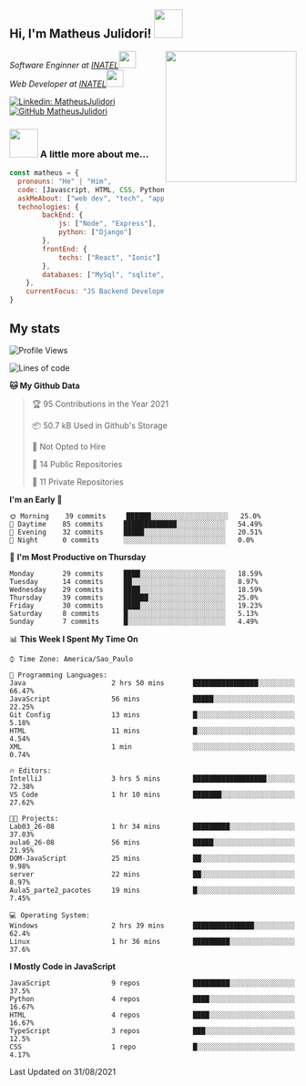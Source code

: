 <h2> Hi, I'm Matheus Julidori! <img src="https://media.giphy.com/media/12oufCB0MyZ1Go/giphy.gif" width="50"></h2>
<img align='right' src="https://media.giphy.com/media/M9gbBd9nbDrOTu1Mqx/giphy.gif" width="230">
<p><em>Software Enginner at <a href="http://www.inatel.br">INATEL</a><img src="https://media.giphy.com/media/fYSnHlufseco8Fh93Z/giphy.gif" width="30"></br>
  Web Developer at <a href="http://www.inatel.br">INATEL</a><img src="https://media.giphy.com/media/WUlplcMpOCEmTGBtBW/giphy.gif" width="30"> 
</em></p>

[![Linkedin: MatheusJulidori](https://img.shields.io/badge/-MatheusJulidori-blue?style=flat-square&logo=Linkedin&logoColor=white&link=https://www.linkedin.com/in/MatheusJulidori/)](https://www.linkedin.com/in/MatheusJulidori/)
[![GitHub MatheusJulidori](https://img.shields.io/github/followers/matheusjulidori?label=follow&style=social)](https://github.com/MatheusJulidori)


### <img src="https://media.giphy.com/media/VgCDAzcKvsR6OM0uWg/giphy.gif" width="50"> A little more about me...  

```javascript
const matheus = {
  pronouns: "He" | "Him",
  code: [Javascript, HTML, CSS, Python, Java, C++, C],
  askMeAbout: ["web dev", "tech", "app dev", "games"],
  technologies: {
        backEnd: {
            js: ["Node", "Express"],
            python: ["Django"]
        },
        frontEnd: {
            techs: ["React", "Ionic"]
        },
        databases: ["MySql", "sqlite","PostgreSQL"],
    },
    currentFocus: "JS Backend Development",
}
```
<h2>My stats</h2>

<!--START_SECTION:waka-->
![Profile Views](http://img.shields.io/badge/Profile%20Views-65-blue)

![Lines of code](https://img.shields.io/badge/From%20Hello%20World%20I%27ve%20Written-488684%20lines%20of%20code-blue)

**🐱 My Github Data** 

> 🏆 95 Contributions in the Year 2021
 > 
> 📦 50.7 kB Used in Github's Storage 
 > 
> 🚫 Not Opted to Hire
 > 
> 📜 14 Public Repositories 
 > 
> 🔑 11 Private Repositories  
 > 
**I'm an Early 🐤** 

```text
🌞 Morning    39 commits     ██████░░░░░░░░░░░░░░░░░░░   25.0% 
🌆 Daytime    85 commits     █████████████░░░░░░░░░░░░   54.49% 
🌃 Evening    32 commits     █████░░░░░░░░░░░░░░░░░░░░   20.51% 
🌙 Night      0 commits      ░░░░░░░░░░░░░░░░░░░░░░░░░   0.0%

```
📅 **I'm Most Productive on Thursday** 

```text
Monday       29 commits     ████░░░░░░░░░░░░░░░░░░░░░   18.59% 
Tuesday      14 commits     ██░░░░░░░░░░░░░░░░░░░░░░░   8.97% 
Wednesday    29 commits     ████░░░░░░░░░░░░░░░░░░░░░   18.59% 
Thursday     39 commits     ██████░░░░░░░░░░░░░░░░░░░   25.0% 
Friday       30 commits     ████░░░░░░░░░░░░░░░░░░░░░   19.23% 
Saturday     8 commits      █░░░░░░░░░░░░░░░░░░░░░░░░   5.13% 
Sunday       7 commits      █░░░░░░░░░░░░░░░░░░░░░░░░   4.49%

```


📊 **This Week I Spent My Time On** 

```text
⌚︎ Time Zone: America/Sao_Paulo

💬 Programming Languages: 
Java                     2 hrs 50 mins       ████████████████░░░░░░░░░   66.47% 
JavaScript               56 mins             █████░░░░░░░░░░░░░░░░░░░░   22.25% 
Git Config               13 mins             █░░░░░░░░░░░░░░░░░░░░░░░░   5.18% 
HTML                     11 mins             █░░░░░░░░░░░░░░░░░░░░░░░░   4.54% 
XML                      1 min               ░░░░░░░░░░░░░░░░░░░░░░░░░   0.74%

🔥 Editors: 
IntelliJ                 3 hrs 5 mins        ██████████████████░░░░░░░   72.38% 
VS Code                  1 hr 10 mins        ███████░░░░░░░░░░░░░░░░░░   27.62%

🐱‍💻 Projects: 
Lab03_26-08              1 hr 34 mins        █████████░░░░░░░░░░░░░░░░   37.03% 
aula6_26-08              56 mins             █████░░░░░░░░░░░░░░░░░░░░   21.95% 
DOM-JavaScript           25 mins             ██░░░░░░░░░░░░░░░░░░░░░░░   9.98% 
server                   22 mins             ██░░░░░░░░░░░░░░░░░░░░░░░   8.97% 
Aula5_parte2_pacotes     19 mins             █░░░░░░░░░░░░░░░░░░░░░░░░   7.45%

💻 Operating System: 
Windows                  2 hrs 39 mins       ███████████████░░░░░░░░░░   62.4% 
Linux                    1 hr 36 mins        █████████░░░░░░░░░░░░░░░░   37.6%

```

**I Mostly Code in JavaScript** 

```text
JavaScript               9 repos             █████████░░░░░░░░░░░░░░░░   37.5% 
Python                   4 repos             ████░░░░░░░░░░░░░░░░░░░░░   16.67% 
HTML                     4 repos             ████░░░░░░░░░░░░░░░░░░░░░   16.67% 
TypeScript               3 repos             ███░░░░░░░░░░░░░░░░░░░░░░   12.5% 
CSS                      1 repo              █░░░░░░░░░░░░░░░░░░░░░░░░   4.17%

```



 Last Updated on 31/08/2021
<!--END_SECTION:waka-->
